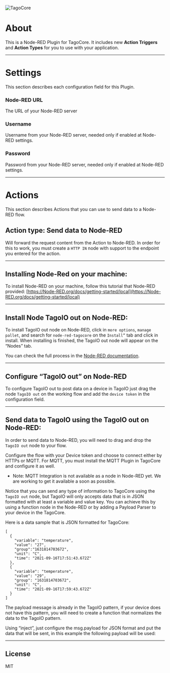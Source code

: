 ![TagoCore](/assets/logo-plugin-black.png)

# About

This is a Node-RED Plugin for TagoCore. It includes new **Action Triggers** and **Action Types** for you to use with your application.

---

# Settings

This section describes each configuration field for this Plugin.


### Node-RED URL

The URL of your Node-RED server

### Username

Username from your Node-RED server, needed only if enabled at Node-RED settings.

### Password

Password from your Node-RED server, needed only if enabled at Node-RED settings.


---

# Actions

This section describes Actions that you can use to send data to a Node-RED flow.

## Action type: Send data to Node-RED

Will forward the request content from the Action to Node-RED.
In order for this to work, you must create a `HTTP IN` node with support to the endpoint you entered for the action. 

---

## Installing Node-Red on your machine:
To install Node-RED on your machine, follow this tutorial that Node-RED provided:
[https://Node-RED.org/docs/getting-started/local](https://Node-RED.org/docs/getting-started/local)

---

## Install Node TagoIO out on Node-RED:

To install TagoIO out node on Node-RED, click in `more options`, `manage pallet`, and search for `node-red-tagocore` on the `Install”` tab and click in install. When installing is finished, the TagoIO out node will appear on the “Nodes” tab. 

You can check the full process in the [Node-RED documentation](https://Node-RED.org/docs/user-guide/runtime/adding-nodes).

---

## Configure “TagoIO out” on Node-RED
To configure TagoIO out to post data on a device in TagoIO just drag the node `TagoIO out` on the working flow and
add the `device token` in the configuration field.


---

## Send data to TagoIO using the TagoIO out on Node-RED:
In order to send data to Node-RED, you will need to drag and drop the `TagoIO out` node to your flow.

Configure the flow with your Device token and choose to connect either by HTTPs or MQTT. For MQTT, you must install
the MQTT Plugin in TagoCore and configure it as well.

* Note: MQTT Integration is not available as a node in Node-RED yet. We are working to get it available a soon as possible.

Notice that you can send any type of information to TagoCore using the `TagoIO out` node, but TagoIO will only accepts data that is in JSON formatted with at least a variable and value key. You can achieve this by using a function node in the Node-RED or by adding a Payload Parser to your device in the TagoCore.

Here is a data sample that is JSON formatted for TagoCore:

```
[
  {
    "variable": "temperature",
    "value": "27",
    "group":"1631814703672",
    "unit": "C",
    "time": "2021-09-16T17:51:43.672Z"
  },
  {
    "variable": "temperature",
    "value": "29",
    "group": "1631814703672",
    "unit": "C",
    "time": "2021-09-16T17:59:43.672Z"
  }
]
```
 
The payload message is already in the TagoIO pattern, if your device does not have this pattern, you will need to create a function that normalizes the data to the TagoIO pattern. 

Using “inject”, just configure the msg.payload for JSON format and put the data that will be sent, in this example the following payload will be used:

---

## License

MIT
